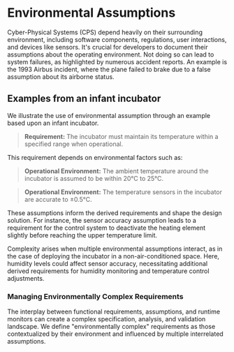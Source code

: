 # Environmental Assumptions

Cyber-Physical Systems (CPS) depend heavily on their surrounding environment, including software components, regulations, user interactions, and devices like sensors. It's crucial for developers to document their assumptions about the operating environment. Not doing so can lead to system failures, as highlighted by numerous accident reports. An example is the 1993 Airbus incident, where the plane failed to brake due to a false assumption about its airborne status.


## Examples from an infant incubator

We illustrate the use of environmental assumption through an example based upon an infant incubator.

> **Requirement:** The incubator must maintain its temperature within a specified range when operational.

This requirement depends on environmental factors such as:

> **Operational Environment:** The ambient temperature around the incubator is assumed to be within 20°C to 25°C.

> **Operational Environment:** The temperature sensors in the incubator are accurate to ±0.5°C.

These assumptions inform the derived requirements and shape the design solution. For instance, the sensor accuracy assumption leads to a requirement for the control system to deactivate the heating element slightly before reaching the upper temperature limit.

Complexity arises when multiple environmental assumptions interact, as in the case of deploying the incubator in a non-air-conditioned space. Here, humidity levels could affect sensor accuracy, necessitating additional derived requirements for humidity monitoring and temperature control adjustments.

### Managing Environmentally Complex Requirements

The interplay between functional requirements, assumptions, and runtime monitors can create a complex specification, analysis, and validation landscape. We define "environmentally complex" requirements as those contextualized by their environment and influenced by multiple interrelated assumptions.
